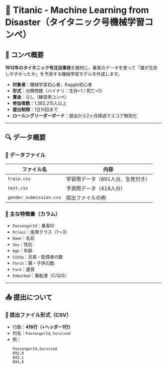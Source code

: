 # 🚢 Titanic - Machine Learning from Disaster（タイタニック号機械学習コンペ）

## 🧠 コンペ概要
**1912年のタイタニック号沈没事故**を題材に、乗客のデータを使って「誰が生存しやすかったか」を予測する機械学習モデルを作成します。

- **対象者**：機械学習初心者、Kaggle初心者
- **形式**：分類問題（バイナリ：生存=1 / 死亡=0）
- **賞金**：なし（練習用コンペ）
- **参加者数**：1,382,215人以上
- **提出制限**：1日10回まで
- **ロールングリーダーボード**：提出から2ヶ月経過でスコア無効化

---

## 🔍 データ概要

### 📂 データファイル
| ファイル名             | 内容                           |
|------------------------|--------------------------------|
| `train.csv`            | 学習用データ（891人分、生死付き） |
| `test.csv`             | 予測用データ（418人分）        |
| `gender_submission.csv`| 提出ファイルの例               |

### 🧾 主な特徴量（カラム）
- `PassengerId`：乗客ID
- `Pclass`：座席クラス（1〜3）
- `Name`：名前
- `Sex`：性別
- `Age`：年齢
- `SibSp`：兄弟・配偶者の数
- `Parch`：親・子供の数
- `Fare`：運賃
- `Embarked`：乗船港（C/Q/S）

---

## 📤 提出について

### 🔢 提出ファイル形式（CSV）
- 行数：**418行（+ヘッダー1行）**
- 列名：`PassengerId`, `Survived`
- 例：
  ```csv
  PassengerId,Survived
  892,0
  893,1
  894,0
